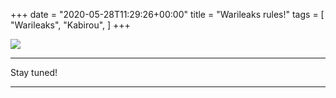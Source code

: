 +++
date = "2020-05-28T11:29:26+00:00"
title = "Warileaks rules!"
tags = [
    "Warileaks",
    "Kabirou",
]
+++

<div class="container" style="width:auto">
  <a target="blank" href="https://res.cloudinary.com/vincentstradic/image/upload/f_auto,q_auto/v1527506448/L_exclusif_fraude_fiscale_uwipvo.jpg">
    <img src="https://res.cloudinary.com/vincentstradic/image/upload/f_auto,q_auto/v1527506448/L_exclusif_fraude_fiscale_uwipvo.jpg" style="max-width:100%">
  </a>
</div>
<hr>

<!--more-->

Stay tuned!

<hr>
